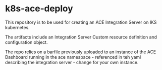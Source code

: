 # k8s-ace-deploy

This repository is to be used for creating an ACE Integration Server on IKS kubernetes.

The artifacts include an Integration Server Custom resource definition and configuration object.

The repo relies on a barfile previously uploaded to an instance of the ACE Dashboard running in the ace namespace - referenced in teh yaml describing the integration server - change for your own instance.




```
